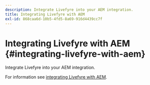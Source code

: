 ```yaml
---
description: Integrate Livefyre into your AEM integration.
title: Integrating Livefyre with AEM
exl-id: 868caa6d-10b5-4fd5-8a69-916d4439cc7f
---
```

# Integrating Livefyre with AEM {#integrating-livefyre-with-aem}

Integrate Livefyre into your AEM integration.

For information see [integrating Livefyre with AEM](https://helpx.adobe.com/experience-manager/6-3/sites/administering/using/livefyre.html).
